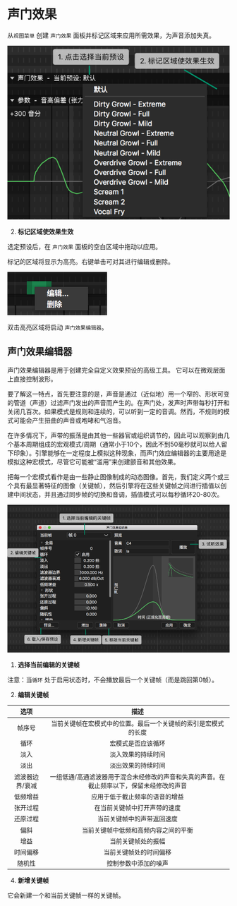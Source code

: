 # 声门效果

从`视图菜单` 创建 `声门效果` 面板并标记区域来应用所需效果，为声音添加失真。

![](image/glottal-effects-1.png)

2. **标记区域使效果生效**

选定预设后，在 `声门效果` 面板的空白区域中拖动以应用。

标记的区域将显示为高亮。右键单击可对其进行编辑或删除。

![](image/glottal-effects-2.png)

双击高亮区域将启动 `声门效果编辑器`。

## 声门效果编辑器

声门效果编辑器是用于创建完全自定义效果预设的高级工具。
它可以在微观层面上直接控制波形。

要了解这一特点，首先要注意的是，声音是通过（近似地）用一个窄的、形状可变的管道（声道）过滤声门发出的声音而产生的。在声门处，发声时声带每秒打开和关闭几百次。如果模式是规则和连续的，可以听到一定的音调。然而，不规则的模式可能会产生扭曲的声音或咆哮和气泡音。

在许多情况下，声带的振荡是由其他一些器官或组织调节的，因此可以观察到由几个基本周期组成的宏观模式/周期（通常小于10个，因此不到50毫秒就可以给人留下印象）。引擎能够在一定程度上模拟这种现象，而声门效应编辑器的主要用途是模拟这种宏模式，尽管它可能被“滥用”来创建颤音和其他效果。

把每一个宏模式看作是由一些静止图像制成的动态图像。首先，我们定义两个或三个具有最显著特征的图像（关键帧），然后引擎将在这些关键帧之间进行插值以创建中间状态，并且通过同步帧的切换和音调，插值模式可以每秒循环20-80次。

![](image/glottal-effect-editor.png)

1. **选择当前编辑的关键帧**

注意：当`循环` 处于启用状态时，不会播放最后一个关键帧（而是跳回第0帧）。

2. **编辑关键帧**

|      选项       |                                           描述                                            |
| :-------------: | :---------------------------------------------------------------------------------------: |
|     帧序号      |              当前关键帧在宏模式中的位置。最后一个关键帧的索引是宏模式的长度               |
|      循环       |                                    宏模式是否应该循环                                     |
|      淡入       |                                    淡入效果的持续时间                                     |
|      淡出       |                                    淡出效果的持续时间                                     |
| 滤波器边界/衰减 | 一组低通/高通滤波器用于混合未经修改的声音和失真的声音。在截止频率以下，保留未经修改的声音 |
|    低频增益     |                              应用于低于截止频率的语音的增益                               |
|    张开过程     |                               在当前关键帧中打开声带的速度                                |
|    还原过程     |                                当前关键帧中的声带返回速度                                 |
|      偏斜       |                           当前关键帧中低频和高频内容之间的平衡                            |
|      增益       |                                    当前关键帧处的振幅                                     |
|    时间偏移     |                                  当前关键帧处的时间偏移                                   |
|     随机性      |                                   控制参数中添加的噪声                                    |

4. **新增关键帧**

它会新建一个和当前关键帧一样的关键帧。